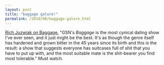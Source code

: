 ```yaml
---
layout: post
title: "baggage galore!"
permalink: /2010/08/baggage-galore.html
---
```


<p><a href="http://fourfour.typepad.com/fourfour/2010/08/share-my-world-share-my-garbage.html">Rich Juzwiak on Baggage.</a>  &quot;GSN&#39;s <em>Baggage</em> is the most cynical dating show I&#39;ve ever seen, and it just might be the best. It&#39;s as though the genre itself has hardened and grown bitter in the 45 years since its birth and this is the result: a show that suggests everyone has suitcases full of shit that you have to put up with, and the most suitable mate is the shit-bearer you find most tolerable.&quot; Must watch.</p>


